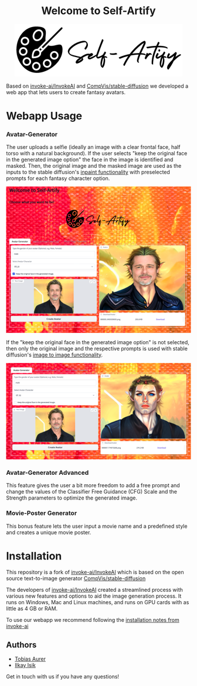 <h1 align='center'><b>Welcome to Self-Artify</b></h1>

<p align='center'>
<img src="docs/assets/self-artify_logo_small.png"/>
</p>


Based on [invoke-ai/InvokeAI](https://github.com/invoke-ai/InvokeAI) and  [CompVis/stable-diffusion](https://github.com/CompVis/stable-diffusion)
we developed a web app that lets users to create fantasy avatars.

# Webapp Usage
### Avatar-Generator
The user uploads a selfie (ideally an image with a clear frontal face, half torso with a natural background). 
If the user selects "keep the original face in the generated image option" the face in the image is identified and masked. Then, the original image and the masked image are used as the inputs to the stable diffusion's [inpaint functionality](https://github.com/invoke-ai/InvokeAI/blob/main/docs/features/INPAINTING.md) with preselected prompts for each fantasy character option.


<p align='center'>
<img src="docs/assets/self-artify_usage_keepface.png"/>
</p>

If the "keep the original face in the generated image option" is not selected, then only the original image and the respective prompts is used with stable diffusion's  [image to image functionality](https://github.com/invoke-ai/InvokeAI/blob/main/docs/features/IMG2IMG.md). 


<p align='center'>
<img src="docs/assets/self-artify_usage_fillface.png"/>
</p>


### Avatar-Generator Advanced
This feature gives the user a bit more freedom to add a free prompt and change the values of the Classifier Free Guidance (CFG) Scale and the Strength parameters to optimize the generated image. 

### Movie-Poster Generator
This bonus feature lets the user input a movie name and a predefined style and creates a unique movie poster.


# Installation
This repository is a fork of
[invoke-ai/InvokeAI](https://github.com/invoke-ai/InvokeAI) which is based on the open source text-to-image generator [CompVis/stable-diffusion](https://github.com/CompVis/stable-diffusion)

The developers of [invoke-ai/InvokeAI](https://github.com/invoke-ai/InvokeAI) created a streamlined process with various new features and options to aid the image
generation process. It runs on Windows, Mac and Linux machines,
and runs on GPU cards with as little as 4 GB or RAM.

To use our webapp we recommend following the [installation notes from invoke-ai](https://github.com/invoke-ai/InvokeAI#installation) 

## Authors
- [Tobias Aurer](https://github.com/tobiasaurer)
- [Ilkay Isik](https://github.com/ilkayisik)

Get in touch with us if you have any questions!



